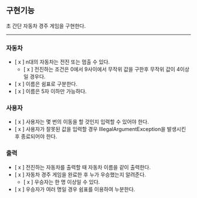## 구현기능

초 간단 자동차 경주 게임을 구현한다.

---
### 자동차

- [ x ] n대의 자동차는 전진 또는 멈출 수 있다.
  - [ x ] 전진하는 조건은 0에서 9사이에서 무작위 값을 구한후 무작위 값이 4이상일 경우다. 
- [ x ] 이름은 쉼표로 구분한다.
- [ x ] 이름은 5자 이하만 가능하다.


### 사용자

- [ x ] 사용자는 몇 번의 이동을 할 것인지 입력할 수 있어야 한다.
- [ x ] 사용자가 잘못된 값을 입력할 경우 IllegalArgumentException을 발생시킨 후 종료되어야 한다.


### 출력

- [ x ] 전진하는 자동차를 출력할 때 자동차 이름을 같이 출력한다.
- [ x ] 자동차 경주 게임을 완료한 후 누가 우승했는지 알려준다.
  - [ x ] 우승자는 한 명 이상일 수 있다.
- [ x ] 우승자가 여러 명일 경우 쉼표를 이용하여 누분한다.